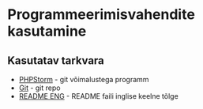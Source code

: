 # Programmeerimisvahendite kasutamine
## Kasutatav tarkvara
* [PHPStorm](https://bit.ly/2KvYmmL) - git võimalustega programm
* [Git](https://github.com/) - git repo
* [README ENG](https://github.com/Samolberg/pvk/blob/master/README.en.md) - README faili inglise keelne tõlge
